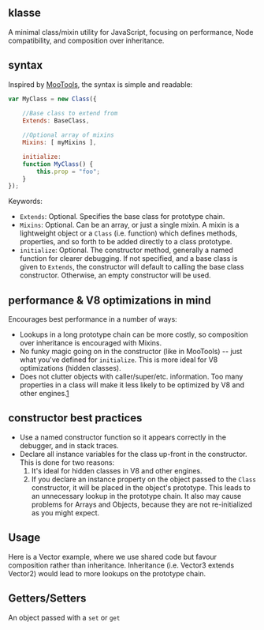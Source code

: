 ## klasse

A minimal class/mixin utility for JavaScript, focusing on performance, Node compatibility, and composition over inheritance. 

## syntax

Inspired by [MooTools](http://mootools.net/docs/core/Class/Class), the syntax is simple and readable:

```javascript
var MyClass = new Class({
	
	//Base class to extend from
	Extends: BaseClass,

	//Optional array of mixins
	Mixins: [ myMixins ], 

	initialize:
	function MyClass() {
		this.prop = "foo";
	}
});
```

Keywords:
	
- `Extends`: Optional. Specifies the base class for prototype chain.
- `Mixins`: Optional. Can be an array, or just a single mixin. A mixin is a lightweight object or a `Class` (i.e. function) which defines methods, properties, and so forth to be added directly to a class prototype. 
- `initialize`: Optional. The constructor method, generally a named function for clearer debugging. If not specified, and a base class is given to `Extends`, the constructor will default to calling the base class constructor. Otherwise, an empty constructor will be used.

## performance & V8 optimizations in mind

Encourages best performance in a number of ways:

- Lookups in a long prototype chain can be more costly, so composition over inheritance is encouraged with Mixins.
- No funky magic going on in the constructor (like in MooTools) -- just what you've defined for `initialize`. This is more ideal for V8 optimizations (hidden classes).
- Does not clutter objects with caller/super/etc. information. Too many properties in a class will make it less likely to be optimized by V8 and other engines.[1](http://console-to-chrome.appspot.com/#26)

## constructor best practices

- Use a named constructor function so it appears correctly in the debugger, and in stack traces.
- Declare all instance variables for the class up-front in the constructor. This is done for two reasons:
	1. It's ideal for hidden classes in V8 and other engines.
	2. If you declare an instance property on the object passed to the `Class` constructor, it will be
	placed in the object's prototype. This leads to an unnecessary lookup in the prototype chain. It also may cause problems for Arrays and Objects, because they are not re-initialized as you might expect.

## Usage

Here is a Vector example, where we use shared code but favour composition rather than inheritance. Inheritance (i.e. Vector3 extends Vector2) would lead to more lookups on the prototype chain.


## Getters/Setters

An object passed with a `set` or `get` 